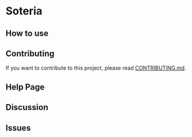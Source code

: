 # Soteria

## How to use

## Contributing

If you want to contribute to this project, please read [CONTRIBUTING.md](CONTRIBUTING.md).

## Help Page

## Discussion

## Issues
